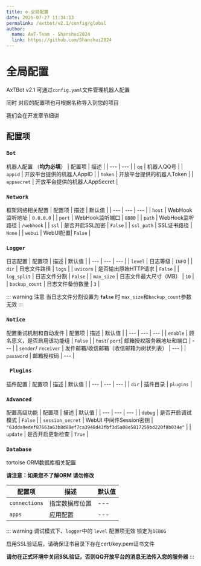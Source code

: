 ```yaml
---
title: ⚙️ 全局配置
date: 2025-07-27 11:34:13
permalink: /axtbot/v2.1/config/global
author:
  name: AxT-Team - Shanshui2024
  link: https://github.com/Shanshui2024
---
```

# 全局配置
AxTBot v2.1 可通过`config.yaml`文件管理机器人配置

同时 对应的配置项也可根据名称导入到您的项目

我们会在开发章节细讲

## 配置项

### `Bot`
机器人配置 （**均为必填**）
| 配置项 | 描述 |
| --- | --- |
| `qq` | 机器人QQ号 |
| `appid` | 开放平台提供的机器人AppID |
| `token` | 开放平台提供的机器人Token |
| `appsecret` | 开放平台提供的机器人AppSecret |

### `Network`
框架网络相关配置
| 配置项 | 描述 | 默认值 |
| --- | --- | --- |
| `host` | WebHook监听地址 | `0.0.0.0` |
| `port` | WebHook监听端口 | `8080` |
| `path` | WebHook监听路径 | `/webhook` |
| `ssl`   | 是否开启SSL加密 | `False` |
| `ssl_path` | SSL证书路径 | `None` |
| `webui` | WebUI配置| `False` |


### `Logger`
日志配置
| 配置项 | 描述 | 默认值 |
| --- | --- | --- |
| `level` | 日志等级 | `INFO` |
| `dir` | 日志文件路径 | `logs` |
| `uvicorn` | 是否输出原始HTTP请求 | `False` |
| `log_split` | 日志文件分割 | `False` |
| `max_size` | 日志文件最大尺寸（MB） | `10` |
| `backup_count` | 日志文件备份数量 | `3` |

::: warning 注意
当日志文件分割设置为<b> `false` </b>时 `max_size`和`backup_count`参数无效
:::

### `Notice`
配置重试机制和自动发件
| 配置项 | 描述 | 默认值 |
| --- | --- | --- |
| `enable` | 顾名思义，是否启用该功能组 | `False` |
| `host`/ `port`| 邮箱授权服务器地址和端口 | --- |
| `sender`/ `receiver` | 发件邮箱/收信邮箱（收信邮箱为树状列表） | --- |
| `password` | 邮箱授权码 | --- |

### ` Plugins`
插件配置
| 配置项 | 描述 | 默认值 |
| --- | --- | --- |
| `dir` | 插件目录 | `plugins` |


### `Advanced`
配置高级功能
| 配置项 | 描述 | 默认值 |
| --- | --- | --- |
| `debug` | 是否开启调试模式 | `False` |
| `session_secret` | WebUI 中间件Session密钥 | `"63dda9edef87663a63b8d88ef7ca3948d43fbf3d5a08e5817259bd220f8b034e"` |
| `update` | 是否开启更新检查 | `True` |

### `Database`
tortoise ORM数据库相关配置

**请注意：如果您不了解ORM 请勿修改**

| 配置项 | 描述 | 默认值 |
| --- | --- | --- |
| `connections` | 指定数据库位置 | --- |
| `apps` | 应用配置 | --- |


::: warning
调试模式下、`logger`中的 `level` 配置项无效 锁定为`DEBUG`

启用SSL验证后，请确保证书目录下存在cert/key.pem证书文件

**请勿在正式环境中关闭SSL验证，否则QQ开放平台的消息无法传入您的服务器**
:::